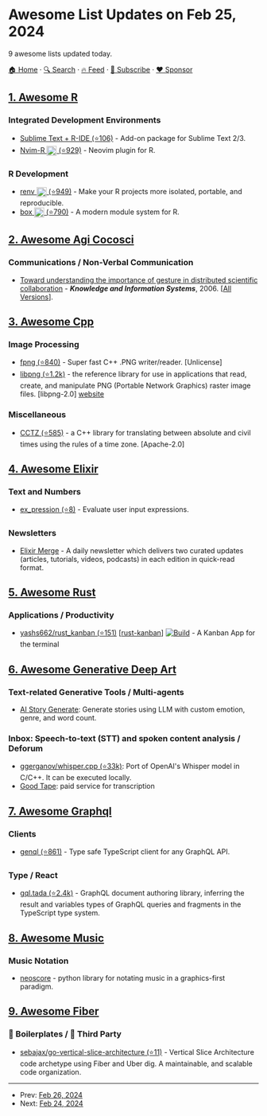 # Awesome List Updates on Feb 25, 2024

9 awesome lists updated today.

[🏠 Home](/README.md) · [🔍 Search](https://www.trackawesomelist.com/search/) · [🔥 Feed](https://www.trackawesomelist.com/rss.xml) · [📮 Subscribe](https://trackawesomelist.us17.list-manage.com/subscribe?u=d2f0117aa829c83a63ec63c2f&id=36a103854c) · [❤️  Sponsor](https://github.com/sponsors/theowenyoung)



## [1. Awesome R](/content/qinwf/awesome-R/README.md)

### Integrated Development Environments

*   [Sublime Text + R-IDE (⭐106)](https://github.com/REditorSupport/sublime-ide-r) - Add-on package for Sublime Text 2/3.
*   [Nvim-R <img class="emoji" alt="heart" src="https://cdn.jsdelivr.net/gh/qinwf/awesome-R@3c66da6e291bcc0520b1649125b0bed750896a9a/heart.png" height="20" align="absmiddle" width="20"> (⭐929)](https://github.com/jalvesaq/Nvim-R) - Neovim plugin for R.

### R Development

*   [renv <img class="emoji" alt="heart" src="https://cdn.jsdelivr.net/gh/qinwf/awesome-R@3c66da6e291bcc0520b1649125b0bed750896a9a/heart.png" height="20" align="absmiddle" width="20"> (⭐949)](https://github.com/rstudio/renv) - Make your R projects more isolated, portable, and reproducible.
*   [box <img class="emoji" alt="heart" src="https://cdn.jsdelivr.net/gh/qinwf/awesome-R@3c66da6e291bcc0520b1649125b0bed750896a9a/heart.png" height="20" align="absmiddle" width="20"> (⭐790)](https://github.com/klmr/box) - A modern module system for R.

## [2. Awesome Agi Cocosci](/content/YuzheSHI/awesome-agi-cocosci/README.md)

### Communications / Non-Verbal Communication

*   [Toward understanding the importance of gesture in distributed scientific collaboration](https://link.springer.com/article/10.1007/s10115-006-0062-2) - ***Knowledge and Information Systems***, 2006. \[[All Versions](https://scholar.google.com/scholar?cluster=3145646721897130511\&as_sdt=0,5)].

## [3. Awesome Cpp](/content/fffaraz/awesome-cpp/README.md)

### Image Processing

*   [fpng (⭐840)](https://github.com/richgel999/fpng) - Super fast C++ .PNG writer/reader. \[Unlicense]
*   [libpng (⭐1.2k)](https://github.com/pnggroup/libpng) - the reference library for use in applications that read, create, and manipulate PNG (Portable Network Graphics) raster image files. \[libpng-2.0] [website](https://libpng.sourceforge.io/)

### Miscellaneous

*   [CCTZ (⭐585)](https://github.com/google/cctz) - a C++ library for translating between absolute and civil times using the rules of a time zone.  \[Apache-2.0]

## [4. Awesome Elixir](/content/h4cc/awesome-elixir/README.md)

### Text and Numbers

*   [ex\_pression (⭐8)](https://github.com/balance-platform/ex_pression) - Evaluate user input expressions.

### Newsletters

*   [Elixir Merge](https://elixirmerge.com) - A daily newsletter which delivers two curated updates (articles, tutorials, videos, podcasts) in each edition in quick-read format.

## [5. Awesome Rust](/content/rust-unofficial/awesome-rust/README.md)

### Applications / Productivity

*   [yashs662/rust\_kanban (⭐151)](https://github.com/yashs662/rust_kanban) \[[rust-kanban](https://crates.io/crates/rust-kanban)] [![Build](https://github.com/yashs662/rust_kanban/actions/workflows/build.yml/badge.svg)](https://github.com/yashs662/rust_kanban/releases) - A Kanban App for the terminal

## [6. Awesome Generative Deep Art](/content/filipecalegario/awesome-generative-deep-art/README.md)

### Text-related Generative Tools / Multi-agents

*   [AI Story Generate](https://aistorygenerate.com): Generate stories using LLM with custom emotion, genre, and word count.

### Inbox: Speech-to-text (STT) and spoken content analysis / Deforum

*   [ggerganov/whisper.cpp (⭐33k)](https://github.com/ggerganov/whisper.cpp): Port of OpenAI's Whisper model in C/C++. It can be executed locally.
*   [Good Tape](https://goodtape.io/): paid service for transcription

## [7. Awesome Graphql](/content/chentsulin/awesome-graphql/README.md)

### Clients

*   [genql (⭐861)](https://github.com/remorses/genql) - Type safe TypeScript client for any GraphQL API.

### Type / React

*   [gql.tada (⭐2.4k)](https://github.com/0no-co/gql.tada) - GraphQL document authoring library, inferring the result and variables types of GraphQL queries and fragments in the TypeScript type system.

## [8. Awesome Music](/content/ciconia/awesome-music/README.md)

### Music Notation

*   [neoscore](https://neoscore.org/) - python library for notating music in a graphics-first paradigm.

## [9. Awesome Fiber](/content/gofiber/awesome-fiber/README.md)

### 🚧 Boilerplates / 🌱 Third Party

*   [sebajax/go-vertical-slice-architecture (⭐11)](https://github.com/sebajax/go-vertical-slice-architecture) - Vertical Slice Architecture code archetype using Fiber and Uber dig. A maintainable, and scalable code organization.

---

- Prev: [Feb 26, 2024](/content/2024/02/26/README.md)
- Next: [Feb 24, 2024](/content/2024/02/24/README.md)